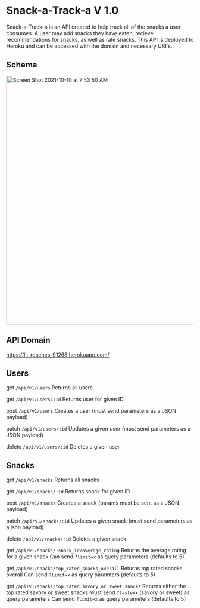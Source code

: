 # Snack-a-Track-a V 1.0
Snack-a-Track-a is an API created to help track all of the snacks a user consumes. A user may add snacks they have eaten, recieve recommendations for snacks, as well as rate snacks. This API is deployed to Heroku and can be accessed with the domain and necessary URI's.

## Schema

<img width="666" alt="Screen Shot 2021-10-10 at 7 53 50 AM" src="https://user-images.githubusercontent.com/78196294/136698698-76972f41-524b-46e3-8729-135d4af0ba4f.png">

## API Domain
https://lit-reaches-91268.herokuapp.com/

## Users
get `/api/v1/users`
  Returns all users

get `/api/v1/users/:id`
  Returns user for given ID
  
post `/api/v1/users`
  Creates a user (must send parameters as a JSON payload)
  
patch `/api/v1/users/:id`
  Updates a given user (must send parameters as a JSON payload)
  
delete `/api/v1/users/:id`
  Deletes a given user
  
## Snacks
get `/api/v1/snacks`
  Returns all snacks
  
get `/api/v1/snacks/:id`
  Returns snack for given ID

post `/api/v1/snacks`
  Creates a snack (params must be sent as a JSON payload)
  
patch `/api/v1/snacks/:id`
  Updates a given snack (must send parameters as a json payload)
  
delete `/api/v1/snacks/:id`
  Deletes a given snack
  
get `/api/v1/snacks/:snack_id/average_rating`
  Returns the average rating for a given snack
  Can send `?limit=x` as query parameters (defaults to 5)

get `/api/v1/snacks/top_rated_snacks_overall`
  Returns top rated snacks overall
  Can send `?limit=x` as query paramters (defaults to 5)

get `/api/v1/snacks/top_rated_savory_or_sweet_snacks`
  Returns either the top rated savory or sweet snacks
  Must send `?taste=x` (savory or sweet) as query parameters
  Can send `?limit=x` as query parameters (defaults to 5)
